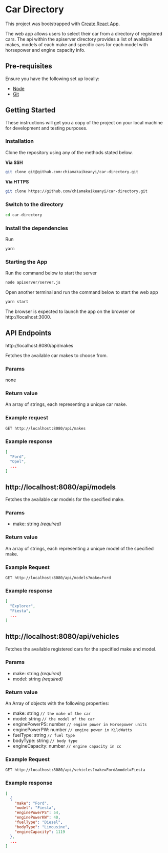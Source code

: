 # Car Directory

This project was bootstrapped with [Create React App](https://github.com/facebook/create-react-app).

The web app allows users to select their car from a directory of registered cars. The api within the apiserver directory provides a list of available makes, models of each make and specific cars for each model with horsepower and engine capacity info.

## Pre-requisites

Ensure you have the following set up locally:

- [Node](https://nodejs.org)
- [Git](https://www.atlassian.com/git/tutorials/install-git)

## Getting Started

These instructions will get you a copy of the project on your local machine for development and testing purposes.

### Installation

Clone the repository using any of the methods stated below.

**Via SSH**

```sh
git clone git@github.com:chiamakaikeanyi/car-directory.git
```

**Via HTTPS**

```sh
git clone https://github.com/chiamakaikeanyi/car-directory.git
```

### Switch to the directory

```sh
cd car-directory
```

### Install the dependencies

Run

```sh
yarn
```

### Starting the App

Run the command below to start the server

```sh
node apiserver/server.js
```


Open another terminal and run the command below to start the web app

```sh
yarn start
```

The browser is expected to launch the app on the browser on http://localhost:3000.



## API Endpoints

http://localhost:8080/api/makes

Fetches the available car makes to choose from.

### Params

none

### Return value

An array of strings, each representing a unique car make.

### Example request

`GET http://localhost:8080/api/makes`

### Example response

```json
[
  "Ford",
  "Opel",
  ...
]
```

## http://localhost:8080/api/models

Fetches the available car models for the specified make.

### Params

- make: string _(required)_

### Return value

An array of strings, each representing a unique model of the specified make.

### Example Request

`GET http://localhost:8080/api/models?make=Ford`

### Example response

```json
[
  "Explorer",
  "Fiesta",
  ...
]
```

## http://localhost:8080/api/vehicles

Fetches the available registered cars for the specified make and model.

### Params

- make: string _(required)_
- model: string _(required)_

### Return value

An Array of objects with the following properties:

- make: string `// the make of the car`
- model: string `// the model of the car`
- enginePowerPS: number `// engine power in Horsepower units`
- enginePowerPW: number `// engine power in KiloWatts`
- fuelType: string `// fuel type`
- bodyType: string `// body type`
- engineCapacity: number `// engine capacity in cc`

### Example Request

`GET http://localhost:8080/api/vehicles?make=Ford&model=Fiesta`

### Example response

```json
[
  {
    "make": "Ford",
    "model": "Fiesta",
    "enginePowerPS": 54,
    "enginePowerKW": 40,
    "fuelType": "Diesel",
    "bodyType": "Limousine",
    "engineCapacity": 1119
  },
  ...
]
```
